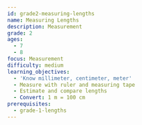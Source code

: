 ```yaml
---
id: grade2-measuring-lengths
name: Measuring Lengths
description: Measurement
grade: 2
ages:
  - 7
  - 8
focus: Measurement
difficulty: medium
learning_objectives:
  - 'Know millimeter, centimeter, meter'
  - Measure with ruler and measuring tape
  - Estimate and compare lengths
  - Convert: 1 m = 100 cm
prerequisites:
  - grade-1-lengths
---
```

